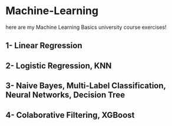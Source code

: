 # Machine-Learning
here are my Machine Learning Basics university course exercises!

## 1- Linear Regression
## 2- Logistic Regression, KNN
## 3- Naive Bayes, Multi-Label Classification, Neural Networks, Decision Tree
## 4- Colaborative Filtering, XGBoost
